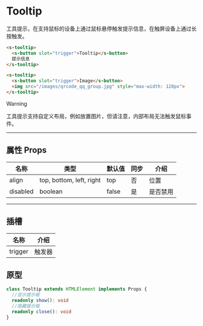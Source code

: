 # Tooltip

工具提示，在支持鼠标的设备上通过鼠标悬停触发提示信息，在触屏设备上通过长按触发。

```html preview
<s-tooltip>
  <s-button slot="trigger">Tooltip</s-button>
  提示信息
</s-tooltip>

<s-tooltip>
  <s-button slot="trigger">Image</s-button>
  <img src="/images/qrcode_qq_group.jpg" style="max-width: 128px">
</s-tooltip>
```

> [!WARNING]
> 工具提示支持自定义布局，例如放置图片，但请注意，内部布局无法触发鼠标事件。

---

## 属性 Props

| 名称     | 类型                      | 默认值 | 同步 | 介绍    |
| -------- | ------------------------ | ------ | --- | ------- |
| align    | top, bottom, left, right | top    | 否  | 位置     |
| disabled | boolean                  | false  | 是  | 是否禁用 |

---

## 插槽

| 名称    | 介绍   |
| ------- | ----- |
| trigger | 触发器 |

## 原型

```ts
class Tooltip extends HTMLElement implements Props {
  //显示提示框
  readonly show(): void
  //隐藏提示框
  readonly close(): void
} 
```
